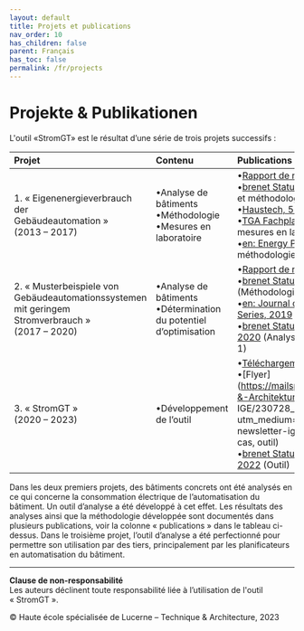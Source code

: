```yaml
---
layout: default
title: Projets et publications
nav_order: 10
has_children: false
parent: Français
has_toc: false
permalink: /fr/projects
---
```


# Projekte & Publikationen
L'outil «StromGT» est le résultat d’une série de trois projets successifs :

| Projet  | Contenu | Publications  |
| :---          | :---          | :---          |
| 1.     « Eigenenergieverbrauch der<br>Gebäudeautomation&nbsp;»<br>(2013 – 2017) |•Analyse de bâtiments<br> •Méthodologie<br> •Mesures en laboratoire| •[Rapport de résultats du projet](https://www.bfe.admin.ch/bfe/de/home/news-und-medien/publikationen.exturl.html/aHR0cHM6Ly9wdWJkYi5iZmUuYWRtaW4uY2gvZGUvcHVibGljYX/Rpb24vZG93bmxvYWQvODMwNw==.html)<br>•[brenet Status-Seminar, 2016](https://zenodo.org/record/2590938) (Analyse et méthodologie)<br>•[Haustech, 5 2016](https://www.hslu.ch/-/media/campus/common/files/dokumente/ta/ta%20forschung/zig/zig%20berichte/ht5%20040%20extra%20gebaeudeautomation.pdf?la=de-ch.) (Analyse)<br>•[TGA Fachplaner, 11 2016](http://service.gentnerverlag.de/download/pdf/tga/Hslu.pdf) (Analyse et mesures en laboratoire)<br>•[en: Energy Procedia, 2017](https://www.sciencedirect.com/science/article/pii/S1876610217329284?via%253Dihub) (Analyse et méthodologie) |
| 2.     « Musterbeispiele von Gebäudeautomationssystemen<br> mit geringem Stromverbrauch&nbsp;»<br>(2017 – 2020) |•Analyse de bâtiments<br>•Détermination du potentiel d’optimisation| •[Rapport de résultats du projet](https://www.bfe.admin.ch/bfe/de/home/news-und-medien/publikationen.exturl.html/aHR0cHM6Ly9wdWJkYi5iZmUuYWRtaW4uY2gvZGUvcHVibGljYX/Rpb24vZG93bmxvYWQvMTAzMDQ=.html)<br>•[brenet Status-Seminar, 2018](https://zenodo.org/record/2589957) (Méthodologie)<br>•[en: Journal of Physics: Conference Series, 2019](https://iopscience.iop.org/article/10.1088/1742-6596/1343/1/012125) (Méthodologie)<br>•[brenet Status-Seminar, S. 80-89, 2020](https://zenodo.org/record/3900180) (Analyse du bâtiment Roche Bau 1)|
| 3. « StromGT&nbsp;»<br>(2020 – 2023) |•Développement de l’outil| •[Téléchargement de l’outil](https://hslu-ige-laes.github.io/StromGTPublic/de) <br>•[Flyer](https://mailspace.hslu.ch/T&A_Technik-&-Architektur/IGE/Newsletter IGE/230728_Poster_StromGT.pdf?utm_medium=email&utm_source=ta-newsletter-ige_nl) (Projets, étude de cas, outil)<br>•[brenet Status-Seminar, S. 44-51, 2022](https://zenodo.org/record/6798164) (Outil)<br> |

Dans les deux premiers projets, des bâtiments concrets ont été analysés en ce qui concerne la consommation électrique de l’automatisation du bâtiment. Un outil d’analyse a été développé à cet effet. Les résultats des analyses ainsi que la méthodologie développée sont documentés dans plusieurs publications, voir la colonne «&nbsp;publications&nbsp;» dans le tableau ci-dessus.
Dans le troisième projet, l’outil d’analyse a été perfectionné pour permettre son utilisation par des tiers, principalement par les planificateurs en automatisation du bâtiment.



<hr>

**Clause de non-responsabilité**<br>
Les auteurs déclinent toute responsabilité liée à l’utilisation de l'outil «&nbsp;StromGT&nbsp;».

© Haute école spécialisée de Lucerne – Technique & Architecture, 2023
